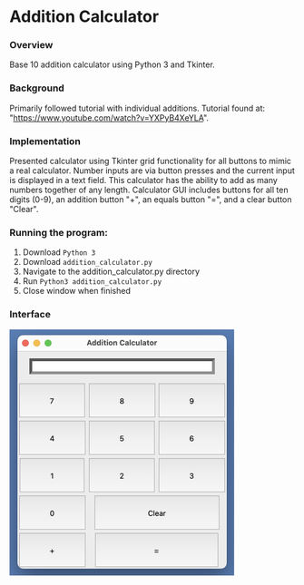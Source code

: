 # Addition Calculator

### Overview
Base 10 addition calculator using Python 3 and Tkinter.

### Background
Primarily followed tutorial with individual additions. Tutorial found at: "https://www.youtube.com/watch?v=YXPyB4XeYLA".

### Implementation
Presented calculator using Tkinter grid functionality for all buttons to mimic a real calculator. Number inputs are via button presses and the current input is displayed in a text field. This calculator has the ability to add as many numbers together of any length. Calculator GUI includes buttons for all ten digits (0-9), an addition button "+", an equals button "=", and a clear button "Clear".

### Running the program:
1. Download `Python 3`  
2. Download `addition_calculator.py`  
3. Navigate to the addition_calculator.py directory  
4. Run `Python3 addition_calculator.py`  
5. Close window when finished  

### Interface
<img src="./interface.jpg" width=396 height=434>
